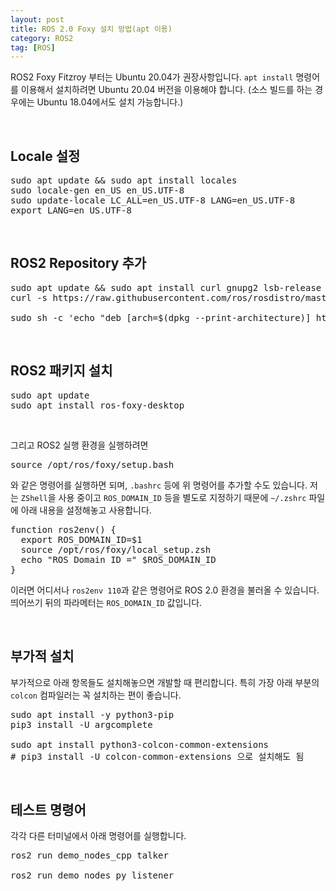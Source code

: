 ```yaml
---
layout: post
title: ROS 2.0 Foxy 설치 방법(apt 이용)
category: ROS2
tag: [ROS]
---
```


ROS2 Foxy Fitzroy 부터는 Ubuntu 20.04가 권장사항입니다.
`apt install` 명령어를 이용해서 설치하려면 Ubuntu 20.04 버전을 이용해야 합니다.
(소스 빌드를 하는 경우에는 Ubuntu 18.04에서도 설치 가능합니다.)

<br>

## Locale 설정

<pre class="prettyprint">
sudo apt update && sudo apt install locales
sudo locale-gen en_US en_US.UTF-8
sudo update-locale LC_ALL=en_US.UTF-8 LANG=en_US.UTF-8
export LANG=en_US.UTF-8
</pre>

<br>

## ROS2 Repository 추가

<pre class="prettyprint">
sudo apt update && sudo apt install curl gnupg2 lsb-release
curl -s https://raw.githubusercontent.com/ros/rosdistro/master/ros.asc | sudo apt-key add -

sudo sh -c 'echo "deb [arch=$(dpkg --print-architecture)] http://packages.ros.org/ros2/ubuntu $(lsb_release -cs) main" > /etc/apt/sources.list.d/ros2-latest.list'
</pre>

<br>

## ROS2 패키지 설치

<pre class="prettyprint">
sudo apt update
sudo apt install ros-foxy-desktop
</pre>

<br>

그리고 ROS2 실행 환경을 실행하려면

<pre class="prettyprint">
source /opt/ros/foxy/setup.bash
</pre>

와 같은 명령어를 실행하면 되며, `.bashrc` 등에 위 명령어를 추가할 수도 있습니다. 저는 `ZShell`을 사용 중이고 `ROS_DOMAIN_ID` 등을 별도로 지정하기 때문에 `~/.zshrc` 파일에 아래 내용을 설정해놓고 사용합니다.

<pre class="prettyprint">
function ros2env() {
  export ROS_DOMAIN_ID=$1
  source /opt/ros/foxy/local_setup.zsh
  echo "ROS Domain ID =" $ROS_DOMAIN_ID
}
</pre>

이러면 어디서나 `ros2env 110`과 같은 명령어로 ROS 2.0 환경을 불러올 수 있습니다. 띄어쓰기 뒤의 파라메터는 `ROS_DOMAIN_ID` 값입니다.

<br>

## 부가적 설치

부가적으로 아래 항목들도 설치해놓으면 개발할 때 편리합니다.
특히 가장 아래 부분의 `colcon` 컴파일러는 꼭 설치하는 편이 좋습니다.

<pre class="prettyprint">
sudo apt install -y python3-pip
pip3 install -U argcomplete

sudo apt install python3-colcon-common-extensions
# pip3 install -U colcon-common-extensions 으로 설치해도 됨
</pre>

<br>

## 테스트 명령어

각각 다른 터미널에서 아래 명령어를 실행합니다.

<pre class="prettyprint">
ros2 run demo_nodes_cpp talker

ros2 run demo_nodes_py listener
</pre>